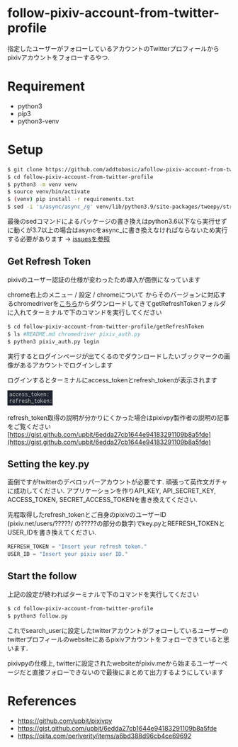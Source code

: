 # follow-pixiv-account-from-twitter-profile
指定したユーザーがフォローしているアカウントのTwitterプロフィールからpixivアカウントをフォローするやつ.

# Requirement
* python3
* pip3
* python3-venv

# Setup
```bash
$ git clone https://github.com/addtobasic/afollow-pixiv-account-from-twitter-profile.git
$ cd follow-pixiv-account-from-twitter-profile
$ python3 -m venv venv
$ source venv/bin/activate
$ (venv) pip install -r requirements.txt
$ sed -i 's/async/async_/g' venv/lib/python3.9/site-packages/tweepy/streaming.py
```
最後のsedコマンドによるパッケージの書き換えはpython3.6以下なら実行せずに動くが3.7以上の場合はasyncをasync_に書き換えなければならないため実行する必要があります -> [issuesを参照](https://github.com/tweepy/tweepy/issues/1017)

## Get Refresh Token
pixivのユーザー認証の仕様が変わったため導入が面倒になっています

chrome右上のメニュー / 設定 / chromeについて からそのバージョンに対応するchromedriverを[こちら](https://chromedriver.chromium.org/downloads)からダウンロードしてきてgetRefreshTokenフォルダに入れてターミナルで下のコマンドを実行してください

```bash
$ cd follow-pixiv-account-from-twitter-profile/getRefreshToken
$ ls #README.md chromedriver pixiv_auth.py
$ python3 pixiv_auth.py login
```
実行するとログインページが出てくるのでダウンロードしたいブックマークの画像があるアカウントでログインします

ログインするとターミナルにaccess_tokenとrefresh_tokenが表示されます

![](images/refreshToken.png "refreshTokenのサンプル画像")

refresh_token取得の説明が分かりにくかった場合はpixivpy製作者の説明の記事をご覧ください
[https://gist.github.com/upbit/6edda27cb1644e94183291109b8a5fde](https://gist.github.com/upbit/6edda27cb1644e94183291109b8a5fde)

## Setting the key.py
面倒ですがtwitterのデベロッパーアカウントが必要です. 頑張って英作文ガチャに成功してください. アプリケーションを作りAPI_KEY, API_SECRET_KEY, ACCESS_TOKEN, SECRET_ACCESS_TOKENを書き換えてください.

先程取得したrefresh_tokenとご自身のpixivのユーザーID (pixiv.net/users/?????/ の?????の部分の数字)でkey.pyとREFRESH_TOKENとUSER_IDを書き換えてください.

```python
REFRESH_TOKEN = "Insert your refresh token."
USER_ID = "Insert your pixiv user ID."
```

## Start the follow
上記の設定が終わればターミナルで下のコマンドを実行してください
```bash
$ cd follow-pixiv-account-from-twitter-profile
$ python3 follow.py
```
これでsearch_userに設定したtwitterアカウントがフォローしているユーザーのtwitterプロフィールのwebsiteにあるpixivアカウントをフォローできていると思います.

pixivpyの仕様上, twitterに設定されたwebsiteがpixiv.meから始まるユーザーページだと直接フォローできないので最後にまとめて出力するようにしています

# References
* https://github.com/upbit/pixivpy
* https://gist.github.com/upbit/6edda27cb1644e94183291109b8a5fde
* https://qiita.com/perlverity/items/a6bd388d96cb4ce69692
